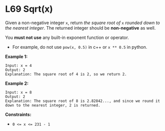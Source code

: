 # L69 Sqrt(x)

Given a non-negative integer `x`, return *the square root of* `x` *rounded down to the nearest integer*. The returned integer should be **non-negative** as well.

You **must not use** any built-in exponent function or operator.

- For example, do not use `pow(x, 0.5)` in c++ or `x ** 0.5` in python.

 

**Example 1:**

```
Input: x = 4
Output: 2
Explanation: The square root of 4 is 2, so we return 2.
```

**Example 2:**

```
Input: x = 8
Output: 2
Explanation: The square root of 8 is 2.82842..., and since we round it down to the nearest integer, 2 is returned.
```

 

**Constraints:**

- `0 <= x <= 231 - 1`



